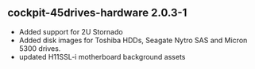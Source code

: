 ## cockpit-45drives-hardware 2.0.3-1

* Added support for 2U Stornado
* Added disk images for Toshiba HDDs, Seagate Nytro SAS and Micron 5300 drives.
* updated H11SSL-i motherboard background assets